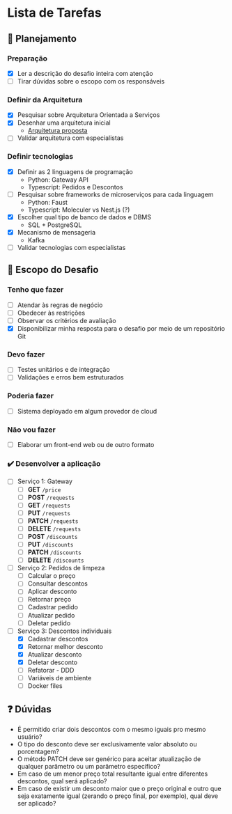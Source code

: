# Lista de Tarefas

## :calendar: Planejamento

### Preparação
- [x] Ler a descrição do desafio inteira com atenção
- [ ] Tirar dúvidas sobre o escopo com os responsáveis

### Definir da Arquitetura
- [x] Pesquisar sobre Arquitetura Orientada a Serviços
- [x] Desenhar uma arquitetura inicial
  - [Arquitetura proposta](https://whimsical.com/Q9reGfZx6GFxoPeZxgDZSf)
- [ ] Validar arquitetura com especialistas

### Definir tecnologias
- [x] Definir as 2 linguagens de programação
  - Python: Gateway API
  - Typescript: Pedidos e Descontos
- [ ] Pesquisar sobre frameworks de microserviços para cada linguagem
  - Python: Faust
  - Typescript: Moleculer vs Nest.js (?)
- [x] Escolher qual tipo de banco de dados e DBMS
  - SQL + PostgreSQL
- [x] Mecanismo de mensageria
  - Kafka
- [ ] Validar tecnologias com especialistas

## :memo: Escopo do Desafio

### Tenho que fazer
- [ ] Atendar às regras de negócio
- [ ] Obedecer às restrições
- [ ] Observar os critérios de avaliação
- [x] Disponibilizar minha resposta para o desafio por meio de um repositório Git

### Devo fazer
- [ ] Testes unitários e de integração
- [ ] Validações e erros bem estruturados

### Poderia fazer
- [ ] Sistema deployado em algum provedor de cloud

### Não vou fazer
- [ ] Elaborar um front-end web ou de outro formato

### :heavy_check_mark: Desenvolver a aplicação
- [ ] Serviço 1: Gateway
  - [ ] **GET** `/price`
  - [ ] **POST** `/requests`
  - [ ] **GET** `/requests`
  - [ ] **PUT** `/requests`
  - [ ] **PATCH** `/requests`
  - [ ] **DELETE** `/requests`
  - [ ] **POST** `/discounts`
  - [ ] **PUT** `/discounts`
  - [ ] **PATCH** `/discounts`
  - [ ] **DELETE** `/discounts`
- [ ] Serviço 2: Pedidos de limpeza
  - [ ] Calcular o preço
  - [ ] Consultar descontos
  - [ ] Aplicar desconto
  - [ ] Retornar preço
  - [ ] Cadastrar pedido
  - [ ] Atualizar pedido
  - [ ] Deletar pedido
- [ ] Serviço 3: Descontos individuais
  - [x] Cadastrar descontos
  - [x] Retornar melhor desconto
  - [x] Atualizar desconto
  - [x] Deletar desconto
  - [ ] Refatorar - DDD 
  - [ ] Variáveis de ambiente
  - [ ] Docker files

## :question: Dúvidas
- É permitido criar dois descontos com o mesmo iguais pro mesmo usuário?
- O tipo do desconto deve ser exclusivamente valor absoluto ou porcentagem?
- O método PATCH deve ser genérico para aceitar atualização de qualquer parâmetro ou um parâmetro específico?
- Em caso de um menor preço total resultante igual entre diferentes descontos, qual será aplicado?
- Em caso de existir um desconto maior que o preço original e outro que seja exatamente igual (zerando o preço final, por exemplo), qual deve ser aplicado?
